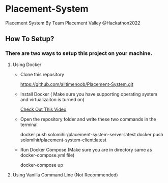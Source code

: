# Placement-System
Placement System By Team Placement Valley @Hackathon2022


## How To Setup?

### There are two ways to setup this project on your machine.

1. Using Docker

    * Clone this repository



        https://github.com/alltimenoob/Placement-System.git


    * Install Docker ( Make sure you have supporting operating system and virtualizaiton is turned on)

        [Check Out This Video](https://www.youtube.com/watch?v=5nX8U8Fz5S0) 

    * Open the repository folder and write these two commands in the terminal



        docker push solomihir/placement-system-server:latest
        docker push solomihir/placement-system-client:latest

    * Run Docker Compose (Make sure you are in directory same as docker-compose.yml file)



        docker-compose up


2. Using Vanilla Command Line (Not Recommended)
